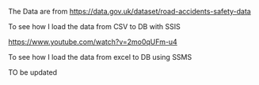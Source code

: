 The Data are from https://data.gov.uk/dataset/road-accidents-safety-data

To see how I load the data from CSV to DB with SSIS 

https://www.youtube.com/watch?v=2mo0qUFm-u4

To see how I load the data from excel to DB using SSMS

TO be updated
